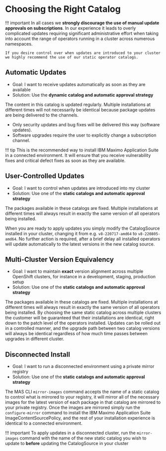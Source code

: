 Choosing the Right Catalog
===============================================================================

!!! important
    In all cases we **strongly discourage the use of manual update approvals on subscriptions**.  In our experience it leads to overly complicated updates requiring significant administrative effort when taking into account the range of operators running in a cluster across numerous namespaces.

    If you desire control over when updates are introduced to your cluster we highly recommend the use of our static operator catalogs.


Automatic Updates
-------------------------------------------------------------------------------
- Goal: I want to receive updates automatically as soon as they are available
- Solution: Use the **dynamic catalog and automatic approval strategy**

The content in this catalog is updated regularly. Multiple installations at different times will not necessarily be identical because package updates are being delivered to the channels.

- Only security updates and bug fixes will be delivered this way (software updates).
- Software upgrades require the user to explicitly change a subscription channel.

!!! tip
    This is the recommended way to install IBM Maximo Application Suite in a connected environment.  It will ensure that you receive vulnerability fixes and critical defect fixes as soon as they are available.


User-Controlled Updates
-------------------------------------------------------------------------------
- Goal: I want to control when updates are introduced into my cluster
- Solution: Use one of the **static catalogs and automatic approval strategy**

The packages available in these catalogs are fixed. Multiple installations at different times will always result in exactly the same version of all operators being installed.

When you are ready to apply updates you simply modify the CatalogSource installed in your cluster, changing it from e.g. `v8-220717-amd64` to `v8-220805-amd64`.  No further action is required, after a brief delay all installed operators will update automatically to the latest versions in the new catalog source.


Multi-Cluster Version Equivalency
-------------------------------------------------------------------------------
- Goal: I want to maintain **exact** version alignment across multiple OpenShift clusters, for instance in a development, staging, production setup
- Solution: Use one of the **static catalogs and automatic approval strategy**

The packages available in these catalogs are fixed. Multiple installations at different times will always result in exactly the same version of all operators being installed.  By choosing the same static catalog across multiple clusters the customer will be guaranteed that their installations are identical, right down to the patch level of the operators installed.  Updates can be rolled out in a controlled manner, and the upgrade path between two catalog versions will always be identical regardless of how much time passes between upgrades in different cluster.


Disconnected Install
-------------------------------------------------------------------------------
- Goal: I want to run a disconnected environment using a private mirror registry
- Solution: Use one of the **static catalogs and automatic approval strategy**

The MAS CLI `mirror-images` command accepts the name of a static catalog to control what is mirrored to your registry, it will mirror all of the necessary images for the latest version of each package in that catalog are mirrored to your private registry.  Once the images are mirrored simply run the `configure-mirror` command to install the IBM Maximo Application Suite ImageContentSourcePolicy, and the rest of your installation experience is identical to a connected environment.

!!! important
    To apply updates in a disconnected cluster, run the `mirror-images` command with the name of the new static catalog you wish to update to **before** updating the CatalogSource in your cluster
